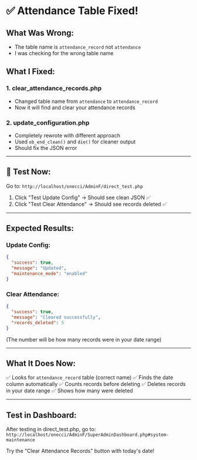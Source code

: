 # ✅ Attendance Table Fixed!

## What Was Wrong:
- The table name is `attendance_record` not `attendance`
- I was checking for the wrong table name

## What I Fixed:

### 1. clear_attendance_records.php
- Changed table name from `attendance` to `attendance_record`
- Now it will find and clear your attendance records

### 2. update_configuration.php
- Completely rewrote with different approach
- Used `ob_end_clean()` and `die()` for cleaner output
- Should fix the JSON error

---

## 🚀 Test Now:

Go to: `http://localhost/onecci/AdminF/direct_test.php`

1. Click "Test Update Config" → Should see clean JSON ✅
2. Click "Test Clear Attendance" → Should see records deleted ✅

---

## Expected Results:

### Update Config:
```json
{
  "success": true,
  "message": "Updated",
  "maintenance_mode": "enabled"
}
```

### Clear Attendance:
```json
{
  "success": true,
  "message": "Cleared successfully",
  "records_deleted": 5
}
```
(The number will be how many records were in your date range)

---

## What It Does Now:

✅ Looks for `attendance_record` table (correct name)
✅ Finds the date column automatically
✅ Counts records before deleting
✅ Deletes records in your date range
✅ Shows how many were deleted

---

## Test in Dashboard:

After testing in direct_test.php, go to:
`http://localhost/onecci/AdminF/SuperAdminDashboard.php#system-maintenance`

Try the "Clear Attendance Records" button with today's date!
